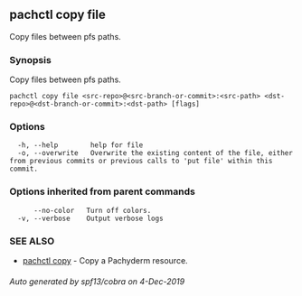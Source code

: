 ## pachctl copy file

Copy files between pfs paths.

### Synopsis

Copy files between pfs paths.

```
pachctl copy file <src-repo>@<src-branch-or-commit>:<src-path> <dst-repo>@<dst-branch-or-commit>:<dst-path> [flags]
```

### Options

```
  -h, --help        help for file
  -o, --overwrite   Overwrite the existing content of the file, either from previous commits or previous calls to 'put file' within this commit.
```

### Options inherited from parent commands

```
      --no-color   Turn off colors.
  -v, --verbose    Output verbose logs
```

### SEE ALSO

* [pachctl copy](pachctl_copy.md)	 - Copy a Pachyderm resource.

###### Auto generated by spf13/cobra on 4-Dec-2019
